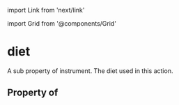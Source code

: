 import Link from 'next/link'
  
import Grid from '@components/Grid'

# diet

A sub property of instrument. The diet used in this action.

## Property of



